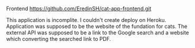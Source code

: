 Frontend https://github.com/EredinSH/cat-app-frontend.git

This application is incomplite. I couldn't create deploy on Heroku.
Application was supposed to be the website of the fundation for cats.
The external API was supposed to be a link to the Google search and a website which converting the searched link to PDF.